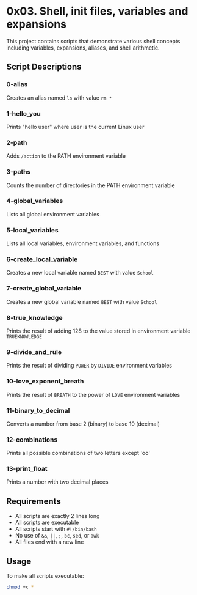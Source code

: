 # 0x03. Shell, init files, variables and expansions

This project contains scripts that demonstrate various shell concepts including variables, expansions, aliases, and shell arithmetic.

## Script Descriptions

### 0-alias
Creates an alias named `ls` with value `rm *`

### 1-hello_you  
Prints "hello user" where user is the current Linux user

### 2-path
Adds `/action` to the PATH environment variable

### 3-paths
Counts the number of directories in the PATH environment variable

### 4-global_variables
Lists all global environment variables

### 5-local_variables  
Lists all local variables, environment variables, and functions

### 6-create_local_variable
Creates a new local variable named `BEST` with value `School`

### 7-create_global_variable
Creates a new global variable named `BEST` with value `School`

### 8-true_knowledge
Prints the result of adding 128 to the value stored in environment variable `TRUEKNOWLEDGE`

### 9-divide_and_rule
Prints the result of dividing `POWER` by `DIVIDE` environment variables

### 10-love_exponent_breath
Prints the result of `BREATH` to the power of `LOVE` environment variables

### 11-binary_to_decimal
Converts a number from base 2 (binary) to base 10 (decimal)

### 12-combinations
Prints all possible combinations of two letters except 'oo'

### 13-print_float
Prints a number with two decimal places

## Requirements
- All scripts are exactly 2 lines long
- All scripts are executable
- All scripts start with `#!/bin/bash`
- No use of `&&`, `||`, `;`, `bc`, `sed`, or `awk`
- All files end with a new line

## Usage

To make all scripts executable:
```bash
chmod +x *